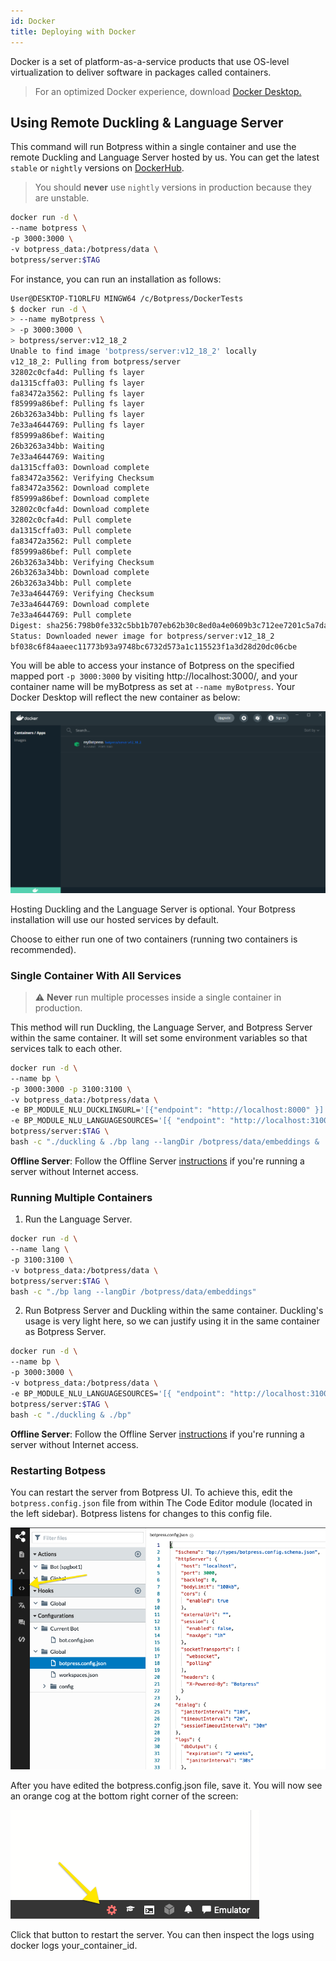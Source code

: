 ```yaml
---
id: Docker
title: Deploying with Docker
---
```


Docker is a set of platform-as-a-service products that use OS-level virtualization to deliver software in packages called containers.

> For an optimized Docker experience, download [Docker Desktop.](https://www.docker.com/products/docker-desktop)

## Using Remote Duckling & Language Server
This command will run Botpress within a single container and use the remote Duckling and Language Server hosted by us. You can get the latest `stable` or `nightly` versions on [DockerHub](https://hub.docker.com/r/botpress/server/tags).

> You should **never** use `nightly` versions in production because they are unstable.

```bash
docker run -d \
--name botpress \
-p 3000:3000 \
-v botpress_data:/botpress/data \
botpress/server:$TAG
```
For instance, you can run an installation as follows:

```bash
User@DESKTOP-T1ORLFU MINGW64 /c/Botpress/DockerTests
$ docker run -d \
> --name myBotpress \
> -p 3000:3000 \
> botpress/server:v12_18_2
Unable to find image 'botpress/server:v12_18_2' locally
v12_18_2: Pulling from botpress/server
32802c0cfa4d: Pulling fs layer
da1315cffa03: Pulling fs layer
fa83472a3562: Pulling fs layer
f85999a86bef: Pulling fs layer
26b3263a34bb: Pulling fs layer
7e33a4644769: Pulling fs layer
f85999a86bef: Waiting
26b3263a34bb: Waiting
7e33a4644769: Waiting
da1315cffa03: Download complete
fa83472a3562: Verifying Checksum
fa83472a3562: Download complete
f85999a86bef: Download complete
32802c0cfa4d: Download complete
32802c0cfa4d: Pull complete
da1315cffa03: Pull complete
fa83472a3562: Pull complete
f85999a86bef: Pull complete
26b3263a34bb: Verifying Checksum
26b3263a34bb: Download complete
26b3263a34bb: Pull complete
7e33a4644769: Verifying Checksum
7e33a4644769: Download complete
7e33a4644769: Pull complete
Digest: sha256:798b0fe332c5bb1b707eb62b30c8ed0a4e0609b3c712ee7201c5a7da7be50b7f
Status: Downloaded newer image for botpress/server:v12_18_2
bf038c6f84aaeec11773b93a9748bc6732d573a1c115523f1a3d28d20dc06cbe
```
You will be able to access your instance of Botpress on the specified mapped port `-p 3000:3000` by visiting  http://localhost:3000/, and your container name will be myBotpress as set at `--name myBotpress`. Your Docker Desktop will reflect the new container as below:

![Botpress Container on Docker](../assets/docker-new-instance.png)

Hosting Duckling and the Language Server is optional. Your Botpress installation will use our hosted services by default.

Choose to either run one of two containers (running two containers is recommended).

### Single Container With All Services

> ⚠️ **Never** run multiple processes inside a single container in production.

This method will run Duckling, the Language Server, and Botpress Server within the same container. It will set some environment variables so that services talk to each other.

```bash
docker run -d \
--name bp \
-p 3000:3000 -p 3100:3100 \
-v botpress_data:/botpress/data \
-e BP_MODULE_NLU_DUCKLINGURL='[{"endpoint": "http://localhost:8000" }]' \
-e BP_MODULE_NLU_LANGUAGESOURCES='[{ "endpoint": "http://localhost:3100" }]' \
botpress/server:$TAG \
bash -c "./duckling & ./bp lang --langDir /botpress/data/embeddings & ./bp"
```

**Offline Server**: Follow the Offline Server [instructions](#offline-servers) if you're running a server without Internet access.

### Running Multiple Containers
1. Run the Language Server.

```bash
docker run -d \
--name lang \
-p 3100:3100 \
-v botpress_data:/botpress/data \
botpress/server:$TAG \
bash -c "./bp lang --langDir /botpress/data/embeddings"
```

2. Run Botpress Server and Duckling within the same container. Duckling's usage is very light here, so we can justify using it in the same container as Botpress Server.

```bash
docker run -d \
--name bp \
-p 3000:3000 \
-v botpress_data:/botpress/data \
-e BP_MODULE_NLU_LANGUAGESOURCES='[{ "endpoint": "http://localhost:3100" }]' \
botpress/server:$TAG \
bash -c "./duckling & ./bp"
```

**Offline Server**: Follow the Offline Server [instructions](#offline-servers) if you're running a server without Internet access.

### Restarting Botpess 
You can restart the server from Botpress UI. To achieve this, edit the `botpress.config.json` file from within The Code Editor module (located in the left sidebar). Botpress listens for changes to this config file.

![Restarting Botpress on Docker](../assets/docker-restart.png)

After you have edited the botpress.config.json file, save it. You will now see an orange cog at the bottom right corner of the screen:

![Orange Restart Icon](../assets/restart-cog.png)

Click that button to restart the server. You can then inspect the logs using docker logs your_container_id.
